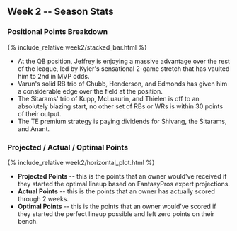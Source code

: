 ## Week 2 -- Season Stats

### Positional Points Breakdown
{% include_relative week2/stacked_bar.html %}
* At the QB position, Jeffrey is enjoying a massive advantage over the rest of the league, led by Kyler's sensational 2-game stretch that has vaulted him to 2nd in MVP odds. 
* Varun's solid RB trio of Chubb, Henderson, and Edmonds has given him a considerable edge over the field at the position. 
* The Sitarams' trio of Kupp, McLuaurin, and Thielen is off to an absolutely blazing start, no other set of RBs or WRs is within 30 points of their output. 
* The TE premium strategy is paying dividends for Shivang, the Sitarams, and Anant. 

### Projected / Actual / Optimal Points
{% include_relative week2/horizontal_plot.html %}
* **Projected Points** -- this is the points that an owner would've received if they started the optimal lineup based on FantasyPros expert projections. 
* **Actual Points** -- this is the points that an owner has actually scored through 2 weeks. 
* **Optimal Points** -- this is the points that an owner would've scored if they started the perfect lineup possible and left zero points on their bench. 
